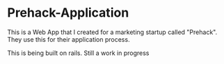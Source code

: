 # Prehack-Application
This is a Web App that I created for a marketing startup called "Prehack". They use this for their application process.

This is being built on rails. Still a work in progress
